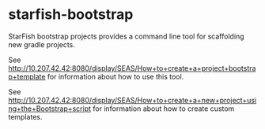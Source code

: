 # starfish-bootstrap
StarFish bootstrap projects provides a command line tool for scaffolding new gradle projects.

See http://10.207.42.42:8080/display/SEAS/How+to+create+a+project+bootstrap+template for information
about how to use this tool.

See http://10.207.42.42:8080/display/SEAS/How+to+create+a+new+project+using+the+Bootstrap+script for
information about how to create custom templates.
